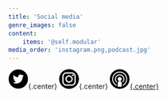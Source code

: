 ```yaml
---
title: 'Social media'
genre_images: false
content:
    items: '@self.modular'
media_order: 'instagram.png,podcast.jpg'
---
```


![twitter](twitter.png "twitter"){.center} 
![instagram](instagram.png "instagram"){.center} 
[![podcast](podcast.jpg "podcast"){.center}](https://www.storychatradio.com/)
